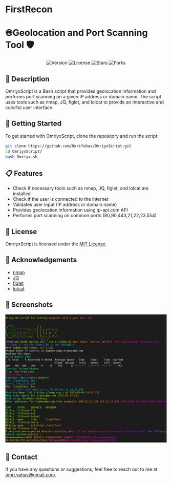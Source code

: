 # FirstRecon

# 🌐Geolocation and Port Scanning Tool 🛡️

<p align="center">
<img src="https://img.shields.io/badge/version-v1.0-blue" alt="Version">
<img src="https://img.shields.io/github/license/OmriYahav/OmriyxScript" alt="License">
<img src="https://img.shields.io/github/stars/OmriYahav/OmriyxScript" alt="Stars">
<img src="https://img.shields.io/github/forks/OmriYahav/OmriyxScript" alt="Forks">
</p>

## 📝 Description

OmriyxScript is a Bash script that provides geolocation information and performs port scanning on a given IP address or domain name. The script uses tools such as nmap, JQ, figlet, and lolcat to provide an interactive and colorful user interface.

## 🚀 Getting Started

To get started with OmriyxScript, clone the repository and run the script:

```bash
git clone https://github.com/OmriYahav/OmriyxScript.git
cd OmriyxScript/
bash Omriyx.sh
```

## 📋 Features

- Check if necessary tools such as nmap, JQ, figlet, and lolcat are installed
- Check if the user is connected to the internet
- Validates user input (IP address or domain name)
- Provides geolocation information using ip-api.com API
- Performs port scanning on common ports (80,90,443,21,22,23,554)

## 📄 License

OmriyxScript is licensed under the [MIT License](https://github.com/OmriYahav/OmriyxScript/blob/main/LICENSE).

## 🙏 Acknowledgements

- [nmap](https://nmap.org/)
- [JQ](https://stedolan.github.io/jq/)
- [figlet](http://www.figlet.org/)
- [lolcat](https://github.com/busyloop/lolcat)

## 📸 Screenshots
![This is an image](/img/screenshot.png)


## 📧 Contact

If you have any questions or suggestions, feel free to reach out to me at omri.yahav@gmail.com.